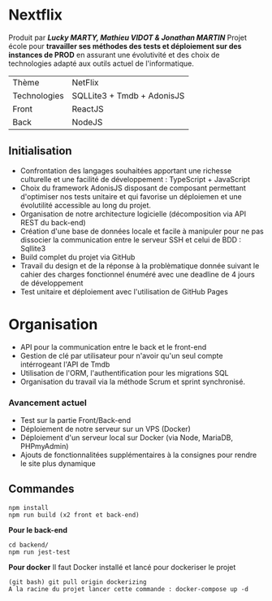 # Nextflix
Produit par ***Lucky MARTY, Mathieu VIDOT & Jonathan MARTIN***
Projet école pour __travailler ses méthodes des tests et déploiement sur des instances de PROD__ en assurant une évolutivité et des choix de technologies adapté aux outils actuel de l'informatique.

| | |
|----|---------|
| Thème | NetFlix |
| Technologies | SQLLite3 + Tmdb + AdonisJS |
| Front | ReactJS |
| Back | NodeJS |

## Initialisation
- Confrontation des langages souhaitées apportant une richesse culturelle et une facilité de développement : TypeScript + JavaScript
- Choix du framework AdonisJS disposant de composant permettant d'optimiser nos tests unitaire et qui favorise un déploiemen et une évolutilité accessible au long du projet.
- Organisation de notre architecture logicielle (décomposition via API REST du back-end)
- Création d'une base de données locale et facile à manipuler pour ne pas dissocier la communication entre le serveur SSH et celui de BDD : Sqllite3
- Build complet du projet via GitHub
- Travail du design et de la réponse à la problèmatique donnée suivant le cahier des charges fonctionnel énuméré avec une deadline de 4 jours de développement 
- Test unitaire et déploiement avec l'utilisation de GitHub Pages


# Organisation
- API pour la communication entre le back et le front-end
- Gestion de clé par utilisateur pour n'avoir qu'un seul compte intérrogeant l'API de Tmdb
- Utilisation de l'ORM, l'authentification pour les migrations SQL
- Organisation du travail via la méthode Scrum et sprint synchronisé.

### Avancement actuel
- Test sur la partie Front/Back-end
- Déploiement de notre serveur sur un VPS (Docker)
- Déploiement d'un serveur local sur Docker (via Node, MariaDB, PHPmyAdmin)
- Ajouts de fonctionnalitées supplémentaires à la consignes pour rendre le site plus dynamique

## Commandes
```
npm install
npm run build (x2 front et back-end)
```

__Pour le back-end__
```
cd backend/
npm run jest-test
```

__Pour docker__
Il faut Docker installé et lancé pour dockeriser le projet
```
(git bash) git pull origin dockerizing
A la racine du projet lancer cette commande : docker-compose up -d
```

